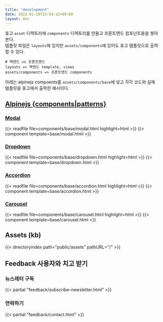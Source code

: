 ```yaml
---
title: "development"
date: 2022-01-10T15:54:12+09:00
layout: dev
---
```


휴고 `asset` 디렉토리에 `components` 디렉토리를 만들고 프론트엔드 컴포넌트들을 쌓아본다.    
템플릿 파일은 `layouts`에 있지만 `assets/components`에 있어도 휴고 템플릿으로 출력할 수 있다.

```
# 백엔드 vs 프론트엔드
layouts => 백엔드 template, views 
assets/components => 프론트엔드 components
```

아래는 alpinejs compoents를  `assets/components/base`에 넣고 각각 코드와 실제 템플릿을 휴고에서 출력한 예시이다.

## [Alpinejs {components|patterns}](https://alpinejs.dev/components)

### [Modal](https://alpinejs.dev/pattern/modal)

{{< readfile file=components/base/modal.html highlight=html >}}
{{< component template=base/modal.html >}}

### [Dropdown](https://alpinejs.dev/pattern/dropdown)

{{< readfile file=components/base/dropdown.html highlight=html >}}
{{< component template=base/dropdown.html >}}

### [Accordion](https://alpinejs.dev/pattern/accordion)

{{< readfile file=components/base/accordion.html highlight=html >}}
{{< component template=base/accordion.html >}}

### [Carousel](https://alpinejs.dev/pattern/carousel)

{{< readfile file=components/base/carousel.html highlight=html >}}
{{< component template=base/carousel.html >}}

## Assets (kb)

{{< directoryindex path="public/assets" pathURL="/" >}}

## Feedback 사용자와 치고 받기

### 뉴스레터 구독

{{< partial "feedback/subscribe-newsletter.html" >}}

### 연락하기

{{< partial "feedback/contact.html" >}}

